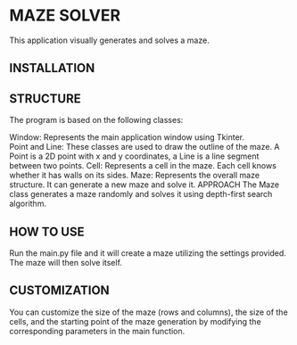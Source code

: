 # MAZE SOLVER
This application visually generates and solves a maze.

## INSTALLATION


## STRUCTURE
The program is based on the following classes:

Window: Represents the main application window using Tkinter.\
Point and Line: These classes are used to draw the outline of the maze. A Point is a 2D point with x and y coordinates, a Line is a line segment between two points.
Cell: Represents a cell in the maze. Each cell knows whether it has walls on its sides.
Maze: Represents the overall maze structure. It can generate a new maze and solve it.
APPROACH
The Maze class generates a maze randomly and solves it using depth-first search algorithm.

## HOW TO USE
Run the main.py file and it will create a maze utilizing the settings provided. The maze will then solve itself.

## CUSTOMIZATION
You can customize the size of the maze (rows and columns), the size of the cells, and the starting point of the maze generation by modifying the corresponding parameters in the main function.